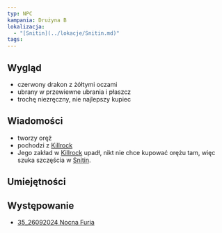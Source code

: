 ```yaml
---
typ: NPC
kampania: Drużyna B
lokalizacja:
  - "[Snitin](../lokacje/Snitin.md)"
tags: 
---
```


## Wygląd
- czerwony drakon z żółtymi oczami
- ubrany w przewiewne ubrania i płaszcz
- trochę niezręczny, nie najlepszy kupiec

## Wiadomości
- tworzy oręż
- pochodzi z [Killrock](../lokacje/Killrock.md)
-  Jego zakład w [Killrock](../lokacje/Killrock.md) upadł, nikt nie chce kupować orężu tam, więc szuka szczęścia w [Snitin](../lokacje/Snitin.md).

## Umiejętności

## Występowanie
- [35_26092024 Nocna Furia](../sesje/35_26092024%20Nocna%20Furia.md)






